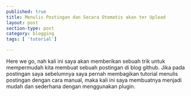 ```yaml
---
published: true
title: Menulis Postingan dan Secara Otomatis akan ter Upload
layout: post
section-type: post
category: blogging
tags: [ 'tutorial']

---
```

Here we go, nah kali ini saya akan memberikan sebuah trik untuk mempermudah kita membuat sebuah postingan di blog github. Jika pada postingan saya sebelumnya saya pernah membagikan tutorial menulis postingan dengan cara manual, maka kali ini saya membuatnya menjadi mudah dan sederhana dengan menggunakan plugin.

